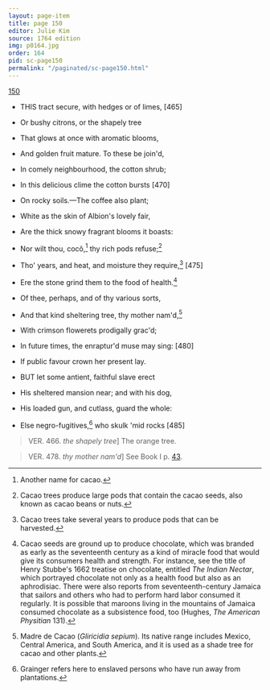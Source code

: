 ```yaml
---
layout: page-item
title: page 150
editor: Julie Kim
source: 1764 edition
img: p0164.jpg
order: 164
pid: sc-page150
permalink: "/paginated/sc-page150.html"
---
```



[150]({{site.baseurl}}/images/{{page.img}})

- THIS tract secure, with hedges or of limes, [465]
- Or bushy citrons, or the shapely tree
- That glows at once with aromatic blooms,
- And golden fruit mature. To these be join'd,
- In comely neighbourhood, the cotton shrub;
- In this delicious clime the cotton bursts [470]
- On rocky soils.—The coffee also plant;
- White as the skin of Albion's lovely fair,
- Are the thick snowy fragrant blooms it boasts:
- Nor wilt thou, cocô,[^f150n1] thy rich pods refuse;[^f150n2]
- Tho' years, and heat, and moisture they require,[^f150n3] [475]
- Ere the stone grind them to the food of health.[^f150n4]
- Of thee, perhaps, and of thy various sorts,
- And that kind sheltering tree, thy mother nam'd,[^f150n5]
- With crimson flowerets prodigally grac'd;
- In future times, the enraptur'd muse may sing: [480]
- If public favour crown her present lay.

- BUT let some antient, faithful slave erect
- His sheltered mansion near; and with his dog,
- His loaded gun, and cutlass, guard the whole:
- Else negro-fugitives,[^f150n6] who skulk 'mid rocks [485]


> VER. 466. *the shapely tree*\] The orange tree.

> VER. 478. *thy mother nam'd*\] See Book I p. <a href= "{{site.baseurl}}//paginated/sc-page043.html" target="blank">43</a>.


[^f150n1]: Another name for cacao. 

[^f150n2]: Cacao trees produce large pods that contain the cacao seeds, also known as cacao beans or nuts. 

[^f150n3]: Cacao trees take several years to produce pods that can be harvested.  

[^f150n4]: Cacao seeds are ground up to produce chocolate, which was branded as early as the seventeenth century as a kind of miracle food that would give its consumers health and strength. For instance, see the title of Henry Stubbe's 1662 treatise on chocolate, entitled *The Indian Nectar*, which portrayed chocolate not only as a health food but also as an aphrodisiac. There were also reports from seventeenth-century Jamaica that sailors and others who had to perform hard labor consumed it regularly. It is possible that maroons living in the mountains of Jamaica consumed chocolate as a subsistence food, too (Hughes, *The American Physitian* 131). 

[^f150n5]: Madre de Cacao (*Gliricidia sepium*). Its native range includes Mexico, Central America, and South America, and it is used as a shade tree for cacao and other plants.  

[^f150n6]: Grainger refers here to enslaved persons who have run away from plantations.  

